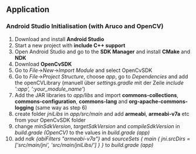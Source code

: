 ## Application

### Android Studio Initialisation (with Aruco and OpenCV)

1. Download and install **Android Studio**
2. Start a new project with **include C++ support**
3. Open Android Studio and go to the **SDK Manager** and install **CMake** and **NDK**
4. Download **OpenCvSDK**
5. Go to *File*->*New*->*Import Module* and select OpenCvSDK
6. Go to *File*->*Project Structure*, choose *app*, go to *Dependencies* and add the openCVLibrary (manuell über *settings.gradle* mit der Zeile *include ':app', ':your_module_name'*)
7. Add the JAR libraries to *app/libs* and import **commons-collections**, **commons-configuration**, **commons-lang** and **org-apache-commons-logging** (same way as step 6)
8. create folder *jniLibs* in *app/src/main* and add **armeabi**, **armeabi-v7a** etc from your OpenCvSDK folder
9. change *minSdkVersion*, *targetSdkVersion* and *compileSdkVersion* in *build.grade (OpenCV)* to the values in *build.grade (app)*
10. add  *ndk {abiFilters "armeabi-v7a"}* and *sourceSets { main { jni.srcDirs = ['src/main/jni', 'src/main/jniLibs/'] } }* to *build.grade (app)*